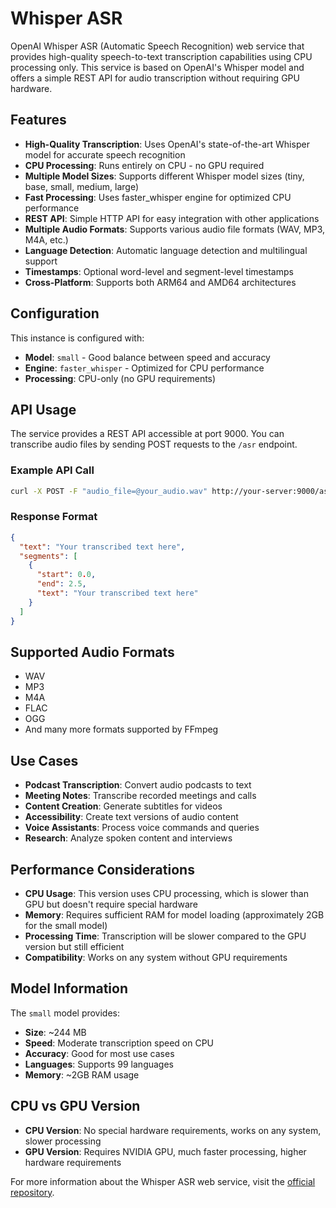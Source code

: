 # Whisper ASR

OpenAI Whisper ASR (Automatic Speech Recognition) web service that provides high-quality speech-to-text transcription capabilities using CPU processing only. This service is based on OpenAI's Whisper model and offers a simple REST API for audio transcription without requiring GPU hardware.

## Features

- **High-Quality Transcription**: Uses OpenAI's state-of-the-art Whisper model for accurate speech recognition
- **CPU Processing**: Runs entirely on CPU - no GPU required
- **Multiple Model Sizes**: Supports different Whisper model sizes (tiny, base, small, medium, large)
- **Fast Processing**: Uses faster_whisper engine for optimized CPU performance
- **REST API**: Simple HTTP API for easy integration with other applications
- **Multiple Audio Formats**: Supports various audio file formats (WAV, MP3, M4A, etc.)
- **Language Detection**: Automatic language detection and multilingual support
- **Timestamps**: Optional word-level and segment-level timestamps
- **Cross-Platform**: Supports both ARM64 and AMD64 architectures

## Configuration

This instance is configured with:

- **Model**: `small` - Good balance between speed and accuracy
- **Engine**: `faster_whisper` - Optimized for CPU performance
- **Processing**: CPU-only (no GPU requirements)

## API Usage

The service provides a REST API accessible at port 9000. You can transcribe audio files by sending POST requests to the `/asr` endpoint.

### Example API Call

```bash
curl -X POST -F "audio_file=@your_audio.wav" http://your-server:9000/asr
```

### Response Format

```json
{
  "text": "Your transcribed text here",
  "segments": [
    {
      "start": 0.0,
      "end": 2.5,
      "text": "Your transcribed text here"
    }
  ]
}
```

## Supported Audio Formats

- WAV
- MP3
- M4A
- FLAC
- OGG
- And many more formats supported by FFmpeg

## Use Cases

- **Podcast Transcription**: Convert audio podcasts to text
- **Meeting Notes**: Transcribe recorded meetings and calls
- **Content Creation**: Generate subtitles for videos
- **Accessibility**: Create text versions of audio content
- **Voice Assistants**: Process voice commands and queries
- **Research**: Analyze spoken content and interviews

## Performance Considerations

- **CPU Usage**: This version uses CPU processing, which is slower than GPU but doesn't require special hardware
- **Memory**: Requires sufficient RAM for model loading (approximately 2GB for the small model)
- **Processing Time**: Transcription will be slower compared to the GPU version but still efficient
- **Compatibility**: Works on any system without GPU requirements

## Model Information

The `small` model provides:

- **Size**: ~244 MB
- **Speed**: Moderate transcription speed on CPU
- **Accuracy**: Good for most use cases
- **Languages**: Supports 99 languages
- **Memory**: ~2GB RAM usage

## CPU vs GPU Version

- **CPU Version**: No special hardware requirements, works on any system, slower processing
- **GPU Version**: Requires NVIDIA GPU, much faster processing, higher hardware requirements

For more information about the Whisper ASR web service, visit the [official repository](https://github.com/ahmetoner/whisper-asr-webservice).
